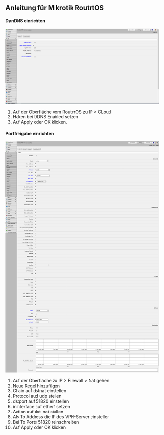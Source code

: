 ## Anleitung für Mikrotik RoutrtOS

#### DynDNS einrichten
![Bild von Mikrotik RouterOS oberflaeche](img1.png)
1. Auf der Oberfläche vom RouterOS zu IP > CLoud
2. Haken bei DDNS Enabled setzen
3. Auf Apply oder OK klicken.

#### Portfreigabe einrichten
![Bild von Mikrotik RouterOS oberflaeche](img2.png)
1. Auf der Oberfläche zu IP > Firewall > Nat gehen
2. Neue Regel hinzufügen
3. Chain auf dstnat einstellen
4. Protocol aud udp stellen
5. dstport auf 51820 einstellen
6. ininterface auf ether1 setzen
7. Action auf dst-nat stellen
8. Als To Address die IP des VPN-Server einstellen
9. Bei To Ports 51820 reinschreiben
10. Auf Apply oder OK klicken